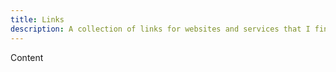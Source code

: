 ```yaml
---
title: Links
description: A collection of links for websites and services that I find useful.
---
```


Content